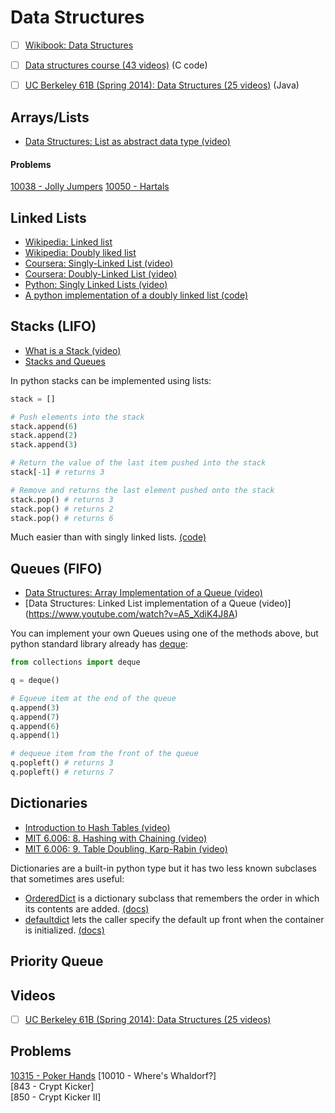 # Data Structures

- [ ] [Wikibook: Data Structures ](https://en.wikibooks.org/wiki/Data_Structures)
- [ ] [Data structures course (43 videos)](https://www.youtube.com/playlist?list=PL2_aWCzGMAwI3W_JlcBbtYTwiQSsOTa6P) (C code)
- [ ] [UC Berkeley 61B (Spring 2014): Data Structures (25 videos)](https://www.youtube.com/watch?v=mFPmKGIrQs4&list=PL-XXv-cvA_iAlnI-BQr9hjqADPBtujFJd) (Java)



## Arrays/Lists

- [Data Structures: List as abstract data type (video)](https://www.youtube.com/watch?v=HdFG8L1sajw&)

#### Problems

[10038 - Jolly Jumpers](problems/10038%20-%20Jolly%20Jumpers)
[10050 - Hartals](problems/10050%20-%20Hartals)


## Linked Lists

- [Wikipedia: Linked list](https://en.wikipedia.org/wiki/Linked_list)
- [Wikipedia: Doubly liked list](https://en.wikipedia.org/wiki/Doubly_linked_list)
- [Coursera: Singly-Linked List (video)](https://www.coursera.org/learn/data-structures/lecture/kHhgK/singly-linked-lists)
- [Coursera: Doubly-Linked List (video)](https://www.coursera.org/learn/data-structures/lecture/jpGKD/doubly-linked-lists)
- [Python: Singly Linked Lists (video)](https://www.youtube.com/watch?v=Ast5sKQXxEU)
- [A python implementation of a doubly linked list (code)](code/llist.py)


## Stacks (LIFO)

- [What is a Stack (video)](https://www.youtube.com/watch?v=FNZ5o9S9prU)
- [Stacks and Queues](https://en.wikibooks.org/wiki/Data_Structures/Stacks_and_Queues)


In python stacks can be implemented using lists:

```python
stack = []

# Push elements into the stack
stack.append(6)
stack.append(2)
stack.append(3)

# Return the value of the last item pushed into the stack
stack[-1] # returns 3

# Remove and returns the last element pushed onto the stack
stack.pop() # returns 3
stack.pop() # returns 2
stack.pop() # returns 6
```

Much easier than with singly linked lists. [(code)](code/stack.py)


## Queues (FIFO)

- [Data Structures: Array Implementation of a Queue (video)](https://www.youtube.com/watch?v=okr-XE8yTO8)
- [Data Structures: Linked List implementation of a Queue (video)] (https://www.youtube.com/watch?v=A5_XdiK4J8A)
 
You can implement your own Queues using one of the methods above, but python standard library already has 
[deque](https://docs.python.org/3/library/collections.html#collections.deque):

```python
from collections import deque

q = deque()

# Equeue item at the end of the queue
q.append(3)
q.append(7)
q.append(6)
q.append(1)

# dequeue item from the front of the queue
q.popleft() # returns 3
q.popleft() # returns 7
```

## Dictionaries

- [Introduction to Hash Tables (video)](https://www.youtube.com/watch?v=MfhjkfocRR0)
- [MIT 6.006: 8. Hashing with Chaining (video)](https://www.youtube.com/watch?v=0M_kIqhwbFo&list=PLUl4u3cNGP61Oq3tWYp6V_F-5jb5L2iHb&index=8)
- [MIT 6.006: 9. Table Doubling, Karp-Rabin (video)](https://www.youtube.com/watch?v=BRO7mVIFt08&index=9&list=PLUl4u3cNGP61Oq3tWYp6V_F-5jb5L2iHb)

Dictionaries are a built-in python type but it has two less known subclases that sometimes ares useful:

- [OrderedDict](https://pymotw.com/3/collections/ordereddict.html) is a dictionary subclass that remembers the order in which its contents are added.
[(docs)](https://docs.python.org/3/library/collections.html#collections.OrderedDict)
- [defaultdict](https://pymotw.com/3/collections/defaultdict.html) lets the caller specify the default up front when the container is initialized.
[(docs)](https://docs.python.org/3/library/collections.html#collections.defaultdict)


## Priority Queue


## Videos

- [ ] [UC Berkeley 61B (Spring 2014): Data Structures (25 videos)](https://www.youtube.com/watch?v=mFPmKGIrQs4&list=PL-XXv-cvA_iAlnI-BQr9hjqADPBtujFJd)



## Problems

[10315 - Poker Hands](problems/10315%20-%20Poker%20Hands)
[10010 - Where's Whaldorf?]  
[843 - Crypt Kicker]  
[850 - Crypt Kicker II]  
